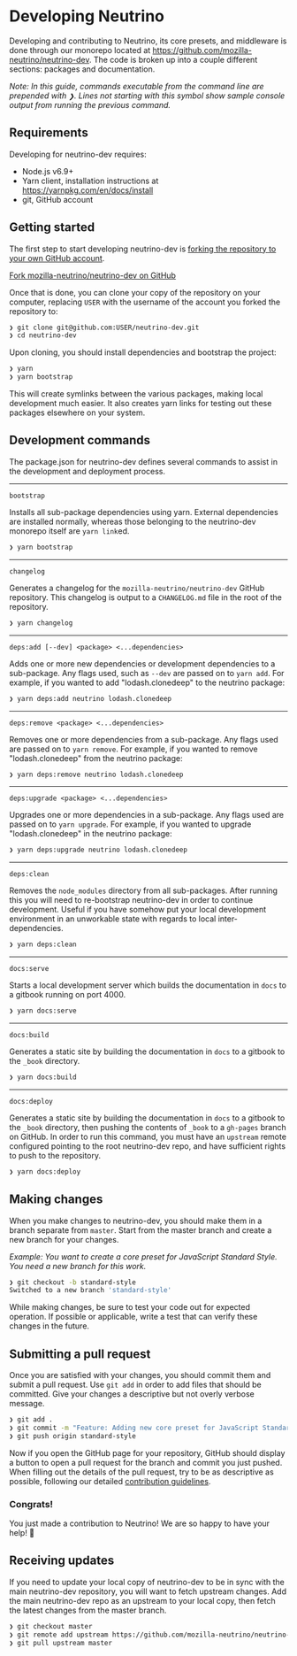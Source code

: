# Developing Neutrino

Developing and contributing to Neutrino, its core presets, and middleware is done through our monorepo located at
https://github.com/mozilla-neutrino/neutrino-dev. The code is broken up into a couple different sections:
packages and documentation.

_Note: In this guide, commands executable from the command line are prepended with `❯`. Lines not starting
with this symbol show sample console output from running the previous command._

## Requirements

Developing for neutrino-dev requires:

- Node.js v6.9+
- Yarn client, installation instructions at https://yarnpkg.com/en/docs/install
- git, GitHub account

## Getting started

The first step to start developing neutrino-dev is
[forking the repository to your own GitHub account](https://help.github.com/articles/fork-a-repo/).

<a href="https://github.com/mozilla-neutrino/neutrino-dev/fork" target="_blank">Fork mozilla-neutrino/neutrino-dev on GitHub</a>

Once that is done, you can clone your copy of the repository on your computer, replacing `USER` with the username
of the account you forked the repository to:

```bash
❯ git clone git@github.com:USER/neutrino-dev.git
❯ cd neutrino-dev
```

Upon cloning, you should install dependencies and bootstrap the project:

```bash
❯ yarn
❯ yarn bootstrap
```

This will create symlinks between the various packages, making local development much easier. It also creates yarn links
for testing out these packages elsewhere on your system.

## Development commands

The package.json for neutrino-dev defines several commands to assist in the development and deployment process.

---

`bootstrap`

Installs all sub-package dependencies using yarn. External dependencies are installed normally, whereas those belonging
to the neutrino-dev monorepo itself are `yarn link`ed.

```bash
❯ yarn bootstrap
```

---

`changelog`

Generates a changelog for the `mozilla-neutrino/neutrino-dev` GitHub repository. This changelog is output to a
`CHANGELOG.md` file in the root of the repository.

```bash
❯ yarn changelog
```

---

`deps:add [--dev] <package> <...dependencies>`

Adds one or more new dependencies or development dependencies to a sub-package. Any flags used, such as `--dev` are
passed on to `yarn add`. For example, if you wanted to add "lodash.clonedeep" to the neutrino package:

```bash
❯ yarn deps:add neutrino lodash.clonedeep
```

---

`deps:remove <package> <...dependencies>`

Removes one or more dependencies from a sub-package. Any flags used are
passed on to `yarn remove`. For example, if you wanted to remove "lodash.clonedeep" from the neutrino package:

```bash
❯ yarn deps:remove neutrino lodash.clonedeep
```

---

`deps:upgrade <package> <...dependencies>`

Upgrades one or more dependencies in a sub-package. Any flags used are
passed on to `yarn upgrade`. For example, if you wanted to upgrade "lodash.clonedeep" in the neutrino package:

```bash
❯ yarn deps:upgrade neutrino lodash.clonedeep
```

---

`deps:clean`

Removes the `node_modules` directory from all sub-packages. After running this you will need to re-bootstrap
neutrino-dev in order to continue development. Useful if you have somehow put your local development environment in an
unworkable state with regards to local inter-dependencies.

```bash
❯ yarn deps:clean
```

---

`docs:serve`

Starts a local development server which builds the documentation in `docs` to a gitbook running on port 4000.

```bash
❯ yarn docs:serve
```

---

`docs:build`

Generates a static site by building the documentation in `docs` to a gitbook to the `_book` directory.

```bash
❯ yarn docs:build
```

---

`docs:deploy`

Generates a static site by building the documentation in `docs` to a gitbook to the `_book` directory, then pushing the
contents of `_book` to a `gh-pages` branch on GitHub. In order to run this command, you must have an `upstream` remote
configured pointing to the root neutrino-dev repo, and have sufficient rights to push to the repository.

```bash
❯ yarn docs:deploy
```

## Making changes

When you make changes to neutrino-dev, you should make them in a branch separate from `master`. Start from the
master branch and create a new branch for your changes.

_Example: You want to create a core preset for JavaScript Standard Style. You need a new branch for this work._

```bash
❯ git checkout -b standard-style
Switched to a new branch 'standard-style'
```

While making changes, be sure to test your code out for expected operation. If possible or applicable, write a
test that can verify these changes in the future.

## Submitting a pull request

Once you are satisfied with your changes, you should commit them and submit a pull request. Use `git add`
in order to add files that should be committed. Give your changes a descriptive but not overly verbose message.

```bash
❯ git add .
❯ git commit -m "Feature: Adding new core preset for JavaScript Standard Style"
❯ git push origin standard-style
```

Now if you open the GitHub page for your repository, GitHub should display a button to open a pull request for
the branch and commit you just pushed. When filling out the details of the pull request, try to be as descriptive
as possible, following our detailed [contribution guidelines](./README.md).

### Congrats!

You just made a contribution to Neutrino! We are so happy to have your help! 🎉

## Receiving updates

If you need to update your local copy of neutrino-dev to be in sync with the main neutrino-dev repository, you
will want to fetch upstream changes. Add the main neutrino-dev repo as an upstream to your local copy, then fetch
the latest changes from the master branch.

```bash
❯ git checkout master
❯ git remote add upstream https://github.com/mozilla-neutrino/neutrino-dev.git
❯ git pull upstream master
```
